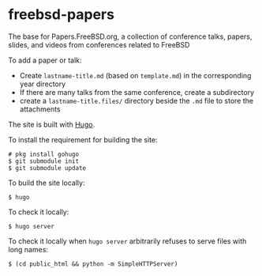 # freebsd-papers
The base for Papers.FreeBSD.org, a collection of conference talks, papers, slides, and videos from conferences related to FreeBSD


To add a paper or talk:
* Create `lastname-title.md` (based on `template.md`) in the corresponding year directory
* If there are many talks from the same conference, create a subdirectory
* create a `lastname-title.files/` directory beside the `.md` file to store the attachments

The site is built with [Hugo](https://gohugo.io/).

To install the requirement for building the site:
```
# pkg install gohugo
$ git submodule init
$ git submodule update
```

To build the site locally:
```
$ hugo
```

To check it locally:
```
$ hugo server
```

To check it locally when `hugo server` arbitrarily refuses to serve files with
long names:
```
$ (cd public_html && python -m SimpleHTTPServer)
